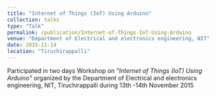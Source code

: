 ```yaml
---
title: "Internet of Things (IoT) Using Arduino"
collection: talks
type: "Talk"
permalink: /publication/Internet-of-Things-IoT-Using-Arduino
venue: "Department of Electrical and electronics engineering, NIT"
date: 2015-11-14
location: "Tiruchirappalli"
---
```

Participated in two days Workshop on <i>"Internet of Things (IoT) Using Arduino"</i> organized by the Department of Electrical and electronics engineering, NIT, Tiruchirappalli during 13th -14th November 2015

